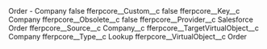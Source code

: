 <?xml version="1.0" encoding="UTF-8"?>
<CustomMetadata xmlns="http://soap.sforce.com/2006/04/metadata" xmlns:xsi="http://www.w3.org/2001/XMLSchema-instance" xmlns:xsd="http://www.w3.org/2001/XMLSchema">
    <label>Order - Company</label>
    <protected>false</protected>
    <values>
        <field>fferpcore__Custom__c</field>
        <value xsi:type="xsd:boolean">false</value>
    </values>
    <values>
        <field>fferpcore__Key__c</field>
        <value xsi:type="xsd:string">Company</value>
    </values>
    <values>
        <field>fferpcore__Obsolete__c</field>
        <value xsi:type="xsd:boolean">false</value>
    </values>
    <values>
        <field>fferpcore__Provider__c</field>
        <value xsi:type="xsd:string">Salesforce Order</value>
    </values>
    <values>
        <field>fferpcore__Source__c</field>
        <value xsi:type="xsd:string">Company__c</value>
    </values>
    <values>
        <field>fferpcore__TargetVirtualObject__c</field>
        <value xsi:type="xsd:string">Company</value>
    </values>
    <values>
        <field>fferpcore__Type__c</field>
        <value xsi:type="xsd:string">Lookup</value>
    </values>
    <values>
        <field>fferpcore__VirtualObject__c</field>
        <value xsi:type="xsd:string">Order</value>
    </values>
</CustomMetadata>
